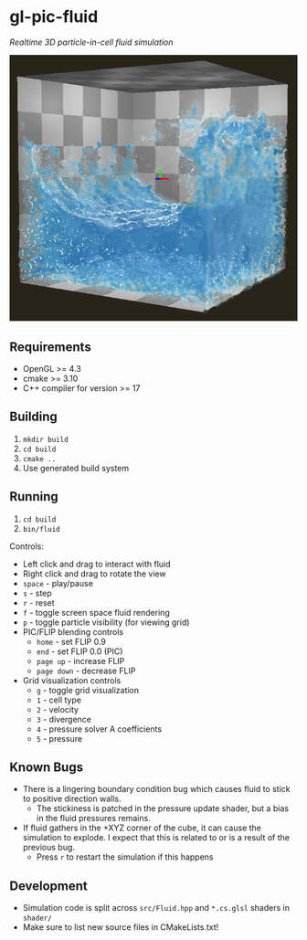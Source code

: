 # gl-pic-fluid

*Realtime 3D particle-in-cell fluid simulation*

<img src="promo3.png" alt="promo picture" style="margin: auto;"/>

## Requirements

* OpenGL >= 4.3
* cmake >= 3.10
* C++ compiler for version >= 17

## Building

1. `mkdir build`
2. `cd build`
3. `cmake ..`
4. Use generated build system

## Running

1. `cd build`
2. `bin/fluid`

Controls:
* Left click and drag to interact with fluid
* Right click and drag to rotate the view
* `space` - play/pause
* `s` - step
* `r` - reset
* `f` - toggle screen space fluid rendering
* `p` - toggle particle visibility (for viewing grid)
* PIC/FLIP blending controls
    * `home` - set FLIP 0.9
    * `end` - set FLIP 0.0 (PIC)
    * `page up` - increase FLIP
    * `page down` - decrease FLIP
* Grid visualization controls
    * `g` - toggle grid visualization
    * `1` - cell type
    * `2` - velocity
    * `3` - divergence
    * `4` - pressure solver A coefficients
    * `5` - pressure

## Known Bugs

* There is a lingering boundary condition bug which causes fluid to stick to positive direction walls.
    * The stickiness is patched in the pressure update shader, but a bias in the fluid pressures remains.
* If fluid gathers in the +XYZ corner of the cube, it can cause the simulation to explode. I expect that this is related to or is a result of the previous bug.
    * Press `r` to restart the simulation if this happens

## Development

* Simulation code is split across `src/Fluid.hpp` and `*.cs.glsl` shaders in `shader/`
* Make sure to list new source files in CMakeLists.txt!
